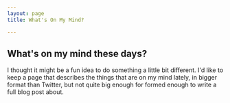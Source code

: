 ```yaml
---
layout: page
title: What's On My Mind?

---
```


What's on my mind these days?
--------------------------------

I thought it might be a fun idea to do something a little bit different.  I'd like to keep a page that describes the things that are on my mind lately, in bigger format than Twitter, but not quite big enough for formed enough to write a full blog post about.
